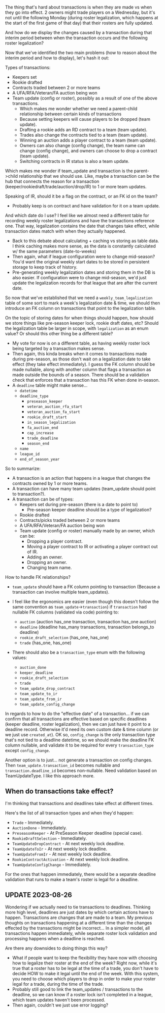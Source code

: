 The thing that's hard about transactions is when they are made vs when they go into effect. 2 owners might trade players on a Wednesday, but it's not until the following Monday (during roster legalization, which happens at the start of the first game of that day) that their rosters are fully updated.

And how do we display the changes caused by a transaction during that interim period between when the transaction occurs and the following roster legalization?

Now that we've identified the two main problems (how to reason about the interim period and how to display), let's hash it out:

Types of transactions:

- Keepers set
- Rookie drafted
- Contracts traded between 2 or more teams
- A UFA/RFA/Veteran/FA auction being won
- Team update (config or roster), possibly as a result of one of the above transactions.
  - Which makes me wonder whether we need a parent-child relationship between certain kinds of transactions
  - Because setting keepers will cause players to be dropped (team update).
  - Drafting a rookie adds an RD contract to a team (team update).
  - Trades also change the contracts tied to a team (team update).
  - Winning an auction adds a player contract to a team (team update).
  - Owners can also change (config change), the team name can change (config change), and owners can choose to drop a contract (team update).
  - Switching contracts in IR status is also a team update.

Which makes me wonder if team_update and transaction is the parent->child relationship that we should use. Like, maybe a transaction can be the hub that connects the reason for a transaction (keeper/rookiedraft/trade/auction/drop/IR) to 1 or more team updates.

Speaking of IR, should it be a flag on the contract, or an FK id on the team?

- Probably keep is on contract and have validation for it on a team update.

And which date do I use? I feel like we almost need a different table for recording weekly roster legalizations and have the transactions reference one. That way, legalization contains the date that changes take effect, while transaction dates match with when they actually happened.

- Back to this debate about calculating + caching vs storing as table data. I think caching makes more sense, as the data is constantly calculated w/ the same parameters (date-to-weeks)
- Then again, what if league configuration were to change mid-season? You'd want the original weekly start dates to be stored in persistent storage to keep track of history.
- Pre-generating weekly legalization dates and storing them in the DB is also easier. If configuration were to change mid-season, we'd just update the legalization records for that league that are after the current date.

So now that we've established that we need a `weekly_team_legalization` table of some sort to mark a week's legalization date & time, we should then introduce an FK column on transactions that point to the legalization table.

On the topic of storing dates for when things should happen, how should we store things like pre-season keeper lock, rookie draft dates, etc? Should the legalization table be larger in scope, with `legalization` as an enum value? Or should this other thing be a different table?

- My vote for now is on a different table, as having weekly roster lock being targeted by a transaction makes sense.
- Then again, this kinda breaks when it comes to transactions made during pre-season, as those don't wait on a legalization date to take effect (they take effect immediately). I guess the FK column should be made nullable, along with another column that flags a transaction as made outside the bounds of a season. There should be a validation check that enforces that a transaction has this FK when done in-season.
- A `deadline` table might make sense...
  - `datetime`
  - `deadline_type`
    - `preseason_keeper`
    - `veteran_auction_rfa_start`
    - `veteran_auction_fa_start`
    - `rookie_draft_start`
    - `in_season_legalization`
    - `fa_auction_end`
    - `cap_increase`
    - `trade_deadline`
    - `season_end`
  - `name`
  - `league_id`
  - `end_of_season_year`

So to summarize:

- A transaction is an action that happens in a league that changes the contracts owned by 1 or more teams.
- A transaction can have many team updates (team_update should point to transaction?).
- A transaction can be of types:
  - Keepers set during pre-season (there is a date to point to)
    - Pre-season keeper deadline should be a type of legalization?
  - Rookie drafted
  - Contracts/picks traded between 2 or more teams
  - A UFA/RFA/Veteran/FA auction being won
  - Team update (config or roster) manually made by an owner, which can be:
    - Dropping a player contract.
    - Moving a player contract to IR or activating a player contract out of IR.
    - Adding an owner.
    - Dropping an owner.
    - Changing team name.

How to handle FK relationships?

- `team_update` should have a FK column pointing to transaction (Because a transaction can involve multiple team_updates).
- I feel like the ergonomics are easier (even though this doesn't follow the same convention as `team_update`->`transaction`) if `transaction` had nullable FK columns (validated via code) pointing to:

  - `auction` (auction has_one transaction, transaction has_one auction)
  - `deadline` (deadline has_many transactions, transaction belongs_to deadline)
  - `rookie_draft_selection` (has_one, has_one)
  - `trade` (has_one, has_one)

- There should also be a `transaction_type` enum with the following values:
  - `auction_done`
  - `keeper_deadline`
  - `rookie_draft_selection`
  - `trade`
  - `team_update_drop_contract`
  - `team_update_to_ir`
  - `team_update_from_ir`
  - `team_update_config_change`

In regards to how to do the "effective date" of a transaction... if we can confirm that all transactions are effective based on specific deadlines (keeper deadline, roster legalization), then we can just have it point to a deadline record. Otherwise it'd need its own custom date & time column (or we just use `created_at`). OK so, `config_change` is the only transaction type that's not tied to a deadline datetime, so we should make the deadline FK column nullable, and validate it to be required for every `transaction_type` except `config_change`.

Another option is to just... not generate a transaction on config changes. Then `team_update.transaction_id` becomes nullable and `transaction.deadline_id` becomes non-nullable. Need validation based on TeamUpdateType. I like this approach more.

## When do transactions take effect?

I'm thinking that transactions and deadlines take effect at different times.

Here's the list of all transaction types and when they'd happen:

- `Trade` - Immediately.
- `AuctionDone` - Immediately.
- `PreseasonKeeper` - At PreSeason Keeper deadline (special case).
- `RookieDraftSelection` - Immediately.
- `TeamUpdateDropContract` - At next weekly lock deadline.
- `TeamUpdateToIr` - At next weekly lock deadline.
- `TeamUpdateFromIr` - At next weekly lock deadline.
- `RookieContractActivation` - At next weekly lock deadline.
- `TeamUpdateConfigChange` - Immediately.

For the ones that happen immediately, there would be a separate deadline validation that runs to make a team's roster is legal for a deadline.

## UPDATE 2023-08-26

Wondering if we actually need to tie transactions to deadlines. Thinking more high level, deadlines are just dates by which certain actions have to happen. Transactions are changes that are made to a team. My previous thoughts on transactions happening at a different time than the changes effected by the transactions might be incorrect... In a simpler model, all transactions happen immediately, while separate roster lock validation and processing happens when a deadline is reached.

Are there any downsides to doing things this way?

- What if people want to keep the flexibility they have now with choosing how to legalize their roster at the end of the week? Right now, while it's true that a roster has to be legal at the time of a trade, you don't have to decide HOW to make it legal until the end of the week. With this system, you need to choose which players to drop in order to make your roster legal for a trade, during the time of the trade.
- Probably still good to link the team_updates / transactions to the deadline, so we can know if a roster lock isn't completed in a league, which team updates haven't been processed.
- Then again, couldn't we just use error logging?
